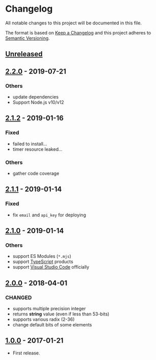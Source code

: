 # Changelog

All notable changes to this project will be documented in this file.

The format is based on [Keep a Changelog](http://keepachangelog.com/en/1.0.0/)
and this project adheres to [Semantic Versioning](http://semver.org/spec/v2.0.0.html).

## [Unreleased]

## [2.2.0] - 2019-07-21

### Others

* update dependencies
* Support Node.js v10/v12

## [2.1.2] - 2019-01-16

### Fixed

* failed to install...
* timer resource leaked...

### Others

* gather code coverage

## [2.1.1] - 2019-01-14

### Fixed

* fix `email` and `api_key` for deploying

## [2.1.0] - 2019-01-14

### Others

* support ES Modules (`*.mjs`)
* support [TypeScript](https://www.typescriptlang.org/) products
* support [Visual Studio Code](https://code.visualstudio.com/) officially

## [2.0.0] - 2018-04-01

### CHANGED

* supports multiple precision integer
* returns **string** value (even if less than 53-bits)
* supports various radix (2-36)
* change default bits of some elements

## [1.0.0] - 2017-01-21

* First release.

[Unreleased]: https://github.com/shimataro/maylily/compare/v2.2.0...HEAD
[2.2.0]: https://github.com/shimataro/maylily/compare/v2.1.2...v2.2.0
[2.1.2]: https://github.com/shimataro/maylily/compare/v2.1.1...v2.1.2
[2.1.1]: https://github.com/shimataro/maylily/compare/v2.1.0...v2.1.1
[2.1.0]: https://github.com/shimataro/maylily/compare/v2.0.0...v2.1.0
[2.0.0]: https://github.com/shimataro/maylily/compare/v1.0.0...v2.0.0
[1.0.0]: https://github.com/shimataro/maylily/compare/870275f4c8a9bea56741a39c943eae1c0e33415f...v1.0.0
